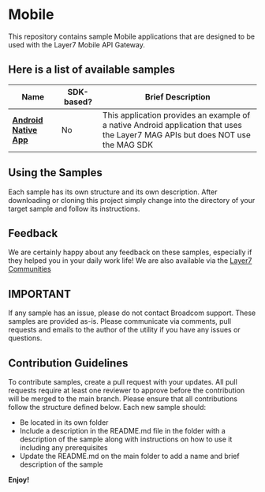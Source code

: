 # Mobile
This repository contains sample Mobile applications that are designed to be used with the Layer7 Mobile API Gateway. 

## Here is a list of available samples

Name | SDK-based? | Brief Description
-----| ---------- | -----------------
[**Android Native App**](./Non_MAG_SDK_Sample_Apps/Android/Native%20Android%20Mag%20App) | No | This application provides an example of a native Android application that uses the Layer7 MAG APIs but does NOT use the MAG SDK

## Using the Samples

Each sample has its own structure and its own description. After downloading or cloning this project simply change into the directory of your target sample and follow its instructions.

## Feedback
We are certainly happy about any feedback on these samples, especially if they helped you in your daily work life! We are also available via the [Layer7 Communities](https://community.broadcom.com/enterprisesoftware/communities/communityhomeblogs?CommunityKey=0f580f5f-30a4-41de-a75c-e5f433325a18)

## IMPORTANT
If any sample has an issue, please do not contact Broadcom support. These samples are provided as-is. Please communicate via comments, pull requests and emails to the author of the utility if you have any issues or questions.

## Contribution Guidelines
To contribute samples, create a pull request with your updates. All pull requests require at least one reviewer to approve before the contribution will be merged to the main branch. Please ensure that all contributions follow the structure defined below.
Each new sample should:
- Be located in its own folder
- Include a description in the README.md file in the folder with a description of the sample along with instructions on how to use it including any prerequisites
- Update the README.md on the main folder to add a name and brief description of the sample

**Enjoy!**
